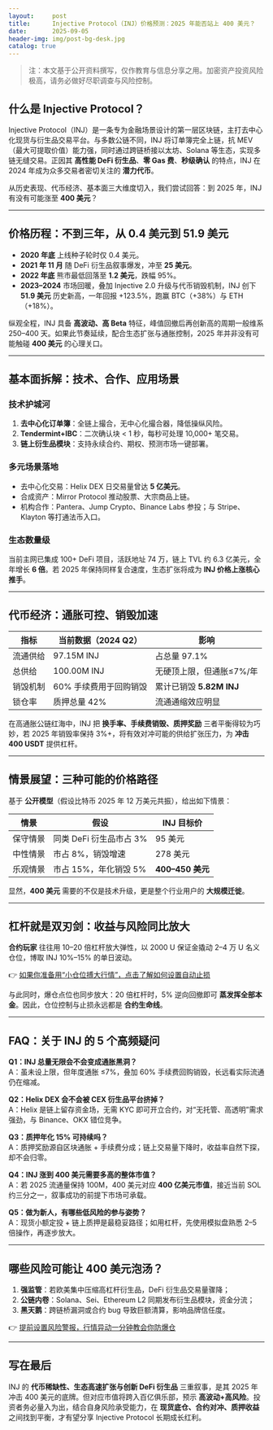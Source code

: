 ```yaml
---
layout:     post
title:      Injective Protocol（INJ）价格预测：2025 年能否站上 400 美元？
date:       2025-09-05
header-img: img/post-bg-desk.jpg
catalog: true
---
```


> 注：本文基于公开资料撰写，仅作教育与信息分享之用。加密资产投资风险极高，请务必做好尽职调查与风险控制。

## 什么是 Injective Protocol？

Injective Protocol（INJ）是一条专为金融场景设计的第一层区块链，主打去中心化现货与衍生品交易平台。与多数公链不同，INJ 将订单簿完全上链，抗 MEV（最大可提取价值）能力强，同时通过跨链桥接以太坊、Solana 等生态，实现多链无缝交易。正因其 **高性能 DeFi 衍生品**、**零 Gas 费**、**秒级确认** 的特点，INJ 在 2024 年成为众多交易者密切关注的 **潜力代币**。

从历史表现、代币经济、基本面三大维度切入，我们尝试回答：到 2025 年，INJ 有没有可能涨至 **400 美元**？

---

## 价格历程：不到三年，从 0.4 美元到 51.9 美元

- **2020 年底** 上线种子轮时仅 0.4 美元。  
- **2021 年 11 月** 随 DeFi 衍生品叙事爆发，冲至 **25 美元**。  
- **2022 年底** 熊市最低回落至 **1.2 美元**，跌幅 95%。  
- **2023–2024** 市场回暖，叠加 Injective 2.0 升级与代币销毁机制，INJ 创下 **51.9 美元** 历史新高，一年回报 +123.5%，跑赢 BTC（+38%）与 ETH（+18%）。  

纵观全程，INJ 具备 **高波动、高 Beta** 特征，峰值回撤后再创新高的周期一般维系 250–400 天。如果此节奏延续，配合生态扩张与通胀控制，2025 年并非没有可能触碰 **400 美元** 的心理关口。

---

## 基本面拆解：技术、合作、应用场景

### 技术护城河  
1. **去中心化订单簿**：全链上撮合，无中心化撮合器，降低操纵风险。  
2. **Tendermint+IBC**：二次确认块 < 1 秒，每秒可处理 10,000+ 笔交易。  
3. **链上衍生品模块**：支持永续合约、期权、预测市场一键部署。  

### 多元场景落地  
- 去中心化交易：Helix DEX 日交易量曾达 **5 亿美元**。  
- 合成资产：Mirror Protocol 推动股票、大宗商品上链。  
- 机构合作：Pantera、Jump Crypto、Binance Labs 参投；与 Stripe、Klayton 等打通法币入口。  

### 生态数量级  
当前主网已集成 100+ DeFi 项目，活跃地址 74 万，链上 TVL 约 6.3 亿美元，全年增长 **6 倍**。若 2025 年保持同样复合速度，生态扩张将成为 **INJ 价格上涨核心推手**。

---

## 代币经济：通胀可控、销毁加速

| 指标 | 当前数据（2024 Q2） | 影响 |
|---|---|---|
| 流通供给 | 97.15M INJ | 占总量 97.1% |
| 总供给 | 100.00M INJ | 无硬顶上限，但通胀≤7%/年 |
| 销毁机制 | 60% 手续费用于回购销毁 | 累计已销毁 **5.82M INJ** |
| 锁仓率 | 质押总量 42% | 流通通缩效应明显 |

在高通胀公链红海中，INJ 把 **换手率、手续费销毁、质押奖励** 三者平衡得较为巧妙，若 2025 年销毁率保持 3%+，将有效对冲可能的供给扩张压力，为 **冲击 400 USDT** 提供杠杆。

---

## 情景展望：三种可能的价格路径

基于 **公开模型**（假设比特币 2025 年 12 万美元共振），给出如下情景：

| 情景 | 假设 | INJ 目标价 |
|---|---|---|
| 保守情景 | 同类 DeFi 衍生品市占 3% | 95 美元 |
| 中性情景 | 市占 8%，销毁增速 | 278 美元 |
| 乐观情景 | 市占 15%，年化销毁 5% | **400–450 美元** |

显然，**400 美元** 需要的不仅是技术升级，更是整个行业用户的 **大规模迁徙**。

---

## 杠杆就是双刃剑：收益与风险同比放大

**合约玩家** 往往用 10–20 倍杠杆放大弹性，以 2000 U 保证金撬动 2–4 万 U 名义仓位，博取 INJ 10%–15% 的单日波动。

👉 [如果你准备用“小仓位搏大行情”，点击了解如何设置自动止损](https://okxdog.com/)

与此同时，爆仓点位也同步放大：20 倍杠杆时，5% 逆向回撤即可 **蒸发挥全部本金**。因此，仓位控制与止损永远都是 **合约生命线**。

---

## FAQ：关于 INJ 的 5 个高频疑问

**Q1：INJ 总量无限会不会变成通胀黑洞？**  
A：虽未设上限，但年度通胀 ≤7%，叠加 60% 手续费回购销毁，长远看实际流通仍在缩减。

**Q2：Helix DEX 会不会被 CEX 衍生品平台挤掉？**  
A：Helix 是链上留存资金场，无需 KYC 即可开立合约，对“无托管、高透明”需求强劲，与 Binance、OKX 错位竞争。

**Q3：质押年化 15% 可持续吗？**  
A：质押奖励源自区块通胀 + 手续费分成；链上交易量下降时，收益率自然下探，却不会归零。

**Q4：INJ 涨到 400 美元需要多高的整体市值？**  
A：若 2025 流通量保持 100M，400 美元对应 **400 亿美元市值**，接近当前 SOL 约三分之一，叙事成功的前提下市场可承载。

**Q5：做为新人，有哪些低风险的参与姿势？**  
A：现货小额定投 + 链上质押是最稳妥路径；如用杠杆，先使用模拟盘熟悉 2–5 倍操作，再逐步放大。

---

## 哪些风险可能让 400 美元泡汤？

1. **强监管**：若欧美集中压缩高杠杆衍生品，DeFi 衍生品交易量骤降；  
2. **公链内卷**：Solana、Sei、Ethereum L2 同期发布衍生品模块，资金分流；  
3. **黑天鹅**：跨链桥漏洞或合约 bug 导致巨额清算，影响品牌信任度。

👉 [提前设置风险警报，行情异动一分钟教会你防爆仓](https://okxdog.com/)

---

## 写在最后

INJ 的 **代币稀缺性、生态高速扩张与创新 DeFi 衍生品** 三重叙事，是其 2025 年冲击 400 美元的底牌。但对应市值将跨入百亿俱乐部，预示 **高波动+高风险**。投资者务必量入为出，结合自身风险承受能力，在 **现货底仓、合约对冲、质押收益** 之间找到平衡，才有望分享 Injective Protocol 长期成长红利。